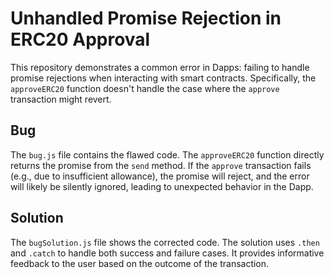 # Unhandled Promise Rejection in ERC20 Approval

This repository demonstrates a common error in Dapps: failing to handle promise rejections when interacting with smart contracts.  Specifically, the `approveERC20` function doesn't handle the case where the `approve` transaction might revert.

## Bug

The `bug.js` file contains the flawed code.  The `approveERC20` function directly returns the promise from the `send` method.  If the `approve` transaction fails (e.g., due to insufficient allowance), the promise will reject, and the error will likely be silently ignored, leading to unexpected behavior in the Dapp.

## Solution

The `bugSolution.js` file shows the corrected code. The solution uses `.then` and `.catch` to handle both success and failure cases. It provides informative feedback to the user based on the outcome of the transaction.